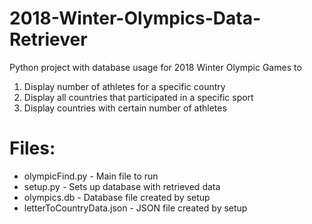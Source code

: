 # 2018-Winter-Olympics-Data-Retriever
Python project with database usage for 2018 Winter Olympic Games to 
<ol>
  <li> Display number of athletes for a specific country </li>
  <li> Display all countries that participated in a specific sport </li> 
  <li> Display countries with certain number of athletes  </li>
</ol>

# Files:
<ul>
 	 <li> olympicFind.py - Main file to run </li>
   <li> setup.py - Sets up database with retrieved data </li>
   <li> olympics.db - Database file created by setup </li>
   <li> letterToCountryData.json - JSON file created by setup </li>
</ul>
